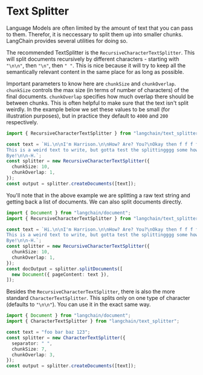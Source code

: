 # Text Splitter

Language Models are often limited by the amount of text that you can pass to them. Therefor, it is neccessary to split them up into smaller chunks. LangChain provides several utilities for doing so.

The recommended TextSplitter is the `RecursiveCharacterTextSplitter`. This will split documents recursively by different characters - starting with `"\n\n"`, then `"\n"`, then `" "`. This is nice because it will try to keep all the semantically relevant content in the same place for as long as possible.

Important parameters to know here are `chunkSize` and `chunkOverlap`. `chunkSize` controls the max size (in terms of number of characters) of the final documents. `chunkOverlap` specifies how much overlap there should be between chunks. This is often helpful to make sure that the text isn't split weirdly. In the example below we set these values to be small (for illustration purposes), but in practice they default to `4000` and `200` respectively.

```typescript
import { RecursiveCharacterTextSplitter } from "langchain/text_splitter";

const text = `Hi.\n\nI'm Harrison.\n\nHow? Are? You?\nOkay then f f f f.
This is a weird text to write, but gotta test the splittingggg some how.\n\n
Bye!\n\n-H.`;
const splitter = new RecursiveCharacterTextSplitter({
  chunkSize: 10,
  chunkOverlap: 1,
});
const output = splitter.createDocuments([text]);
```

You'll note that in the above example we are splitting a raw text string and getting back a list of documents. We can also split documents directly.

```typescript
import { Document } from "langchain/document";
import { RecursiveCharacterTextSplitter } from "langchain/text_splitter";

const text = `Hi.\n\nI'm Harrison.\n\nHow? Are? You?\nOkay then f f f f.
This is a weird text to write, but gotta test the splittingggg some how.\n\n
Bye!\n\n-H.`;
const splitter = new RecursiveCharacterTextSplitter({
  chunkSize: 10,
  chunkOverlap: 1,
});
const docOutput = splitter.splitDocuments([
  new Document({ pageContent: text }),
]);
```

Besides the `RecursiveCharacterTextSplitter`, there is also the more standard `CharacterTextSplitter`. This splits only on one type of character (defaults to `"\n\n"`). You can use it in the exact same way.

```typescript
import { Document } from "langchain/document";
import { CharacterTextSplitter } from "langchain/text_splitter";

const text = "foo bar baz 123";
const splitter = new CharacterTextSplitter({
  separator: " ",
  chunkSize: 7,
  chunkOverlap: 3,
});
const output = splitter.createDocuments([text]);
```
